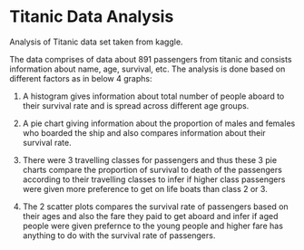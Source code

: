 # Titanic Data Analysis

Analysis of Titanic data set taken from kaggle. 

The data comprises of data about 891 passengers from titanic and consists information about name, age, survival, etc. The analysis is done based on different factors as in below 4 graphs:

1. A histogram gives information about total number of people aboard to their survival rate and is spread across different age groups.

2. A pie chart giving information about the proportion of males and females who boarded the ship and also compares information about their survival rate.

3. There were 3 travelling classes for passengers and thus these 3 pie charts compare the proportion of survival to death of the passengers according to their travelling classes to infer if higher class passengers were given more preference to get on life boats than class 2 or 3.

4. The 2 scatter plots compares the survival rate of passengers based on their ages and also the fare they paid to get aboard and infer if aged people were given prefernce to the young people and higher fare has anything to do with the survival rate of passengers.
